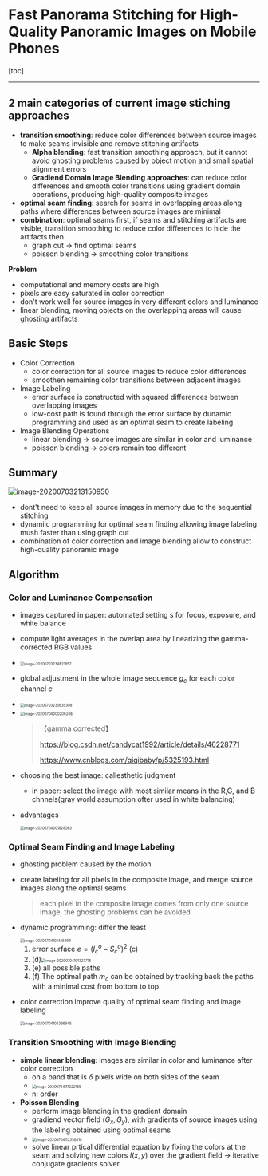 # Fast Panorama Stitching for High-Quality Panoramic Images on Mobile Phones

[toc]

------

## 2 main categories of current image stiching approaches

- **transition smoothing**: reduce color differences between source images to make seams invisible and remove stitching artifacts
  - **Alpha blending**: fast transition smoothing approach, but it cannot avoid ghosting problems caused by object motion and small spatial alignment errors
  - **Gradiend Domain Image Blending approaches**: can reduce color differences and smooth color transitions using gradient domain operations, producing high-quality composite images
- **optimal seam finding**: search for seams in overlapping areas along paths where differences between source images are minimal
- **combination**: optimal seams first, if seams and stitching artifacts are visible, transition smoothing to reduce color differences to hide the artifacts then
  - graph cut -> find optimal seams
  - poisson blending -> smoothing color transitions

**Problem**

- computational and memory costs are high
- pixels are easy saturated in color correction
- don't work well for source images in very different colors and luminance
- linear blending, moving objects on the overlapping areas will cause ghosting artifacts



## Basic Steps

- Color Correction
  - color correction for all source images to reduce color differences
  - smoothen remaining color transitions between adjacent images
- Image Labeling
  - error surface is constructed with squared differences between overlapping images
  - low-cost path is found through the error surface by dunamic programming and used as an optimal seam to create labeling
- Image Blending Operations
  - linear blending -> source images are similar in color and luminance
  - poisson blending -> colors remain too different



## Summary

![image-20200703213150950](paper_reading.assets/image-20200703213150950.png)

- dont't need to keep all source images in memory due to the sequential stitching
- dynamiic programming for optimal seam finding allowing image labeling mush faster than using graph cut
- combination of color correction and image blending allow to construct high-quality panoramic image



## Algorithm

### Color and Luminance Compensation

- images captured in paper: automated setting s for focus, exposure, and white balance

- compute light averages in the overlap area by linearizing the gamma-corrected RGB values

- <img src="paper_reading.assets/image-20200703234621857.png" alt="image-20200703234621857" style="zoom:50%;" />

- global adjustment in the whole image sequence $g_c$ for each color channel $c$

- <img src="paper_reading.assets/image-20200703235635308.png" alt="image-20200703235635308" style="zoom:50%;" />

- <img src="paper_reading.assets/image-20200704000206246.png" alt="image-20200704000206246" style="zoom:50%;" />

  > 【gamma corrected】
  >
  > https://blog.csdn.net/candycat1992/article/details/46228771
  >
  > https://www.cnblogs.com/qiqibaby/p/5325193.html

- choosing the best image: callesthetic judgment

  - in paper: select the image with most similar means in the R,G, and B chnnels(gray world assumption ofter used in white balancing)

- advantages

  <img src="paper_reading.assets/image-20200704001828063.png" alt="image-20200704001828063" style="zoom:50%;" />



### Optimal Seam Finding and Image Labeling

- ghosting problem caused by the motion

- create labeling for all pixels in the composite image, and merge source images along the optimal seams

  > each pixel in the composite image comes from only one source image, the ghosting problems can be avoided

- dynamic programming: differ the least

  <img src="paper_reading.assets/image-20200704101425899.png" alt="image-20200704101425899" style="zoom:50%;" />

  1. error surface $e = (I_c^o-S_c^o)^2$  (c)
  2. (d)<img src="paper_reading.assets/image-20200704101327718.png" alt="image-20200704101327718" style="zoom:50%;" />
  3. (e) all possible paths
  4. (f) The optimal path $m_c$ can be obtained by tracking back the paths with a minimal cost from bottom to top.

- color correction improve quality of optimal seam finding and image labeling

  <img src="paper_reading.assets/image-20200704105336945.png" alt="image-20200704105336945" style="zoom:50%;" />



### Transition Smoothing with Image Blending

- **simple linear blending**: images are similar in color and luminance after color correction
  - on a band that is $\delta$ pixels wide on both sides of the seam
  - <img src="paper_reading.assets/image-20200704111222165.png" alt="image-20200704111222165" style="zoom:50%;" />
  - n: order
- **Poisson Blending**
  - perform image blending in the gradient domain
  - gradiend vector field $(G_x, G_y)$, with gradients of source images using the labeling obtained using optimal seams
  - <img src="paper_reading.assets/image-20200704112358410.png" alt="image-20200704112358410" style="zoom:50%;" />
  - solve linear prtical differential equation by fixing the colors at the seam and solving new colors $I(x,y)$ over the gradient field -> iterative conjugate gradients solver
